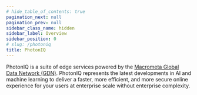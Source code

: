 ```yaml
---
# hide_table_of_contents: true
pagination_next: null
pagination_prev: null
sidebar_class_name: hidden
sidebar_label: Overview
sidebar_position: 0
# slug: /photoniq
title: PhotonIQ
---
```


PhotonIQ is a suite of edge services powered by the [Macrometa Global Data Network (GDN)](../index.md). PhotonIQ represents the latest developments in AI and machine learning to deliver a faster, more efficient, and more secure online experience for your users at enterprise scale without enterprise complexity.

<grid cols={3}>
  <card
    heading="PhotonIQ Prerendering"
    description="Enhance SEO and website performance."
    href="/"
  />
  <card
    heading="PhotonIQ Fingerprint"
    description="Accurately identify anonymous visitors."
    href="/"
  />
  <card
    heading="PhotonIQ Virtual Waiting Rooms"
    description="Control and manage website traffic."
    href="/"
  />
</grid>
<grid cols={3}>
  <card
    heading="PhotonIQ Edge Side Tagging"
    description="Move third-party scripts to the edge."
    href="/"
  />
  <card
    heading="PhotonIQ Performance Proxy"
    description="Enhance website performance by streamlining your CSS and JS."
    href="/"
  />
  <card
    heading="PhotonIQ APIs"
    description="API references for PhotonIQ services."
    href="/"
  />
</grid>

